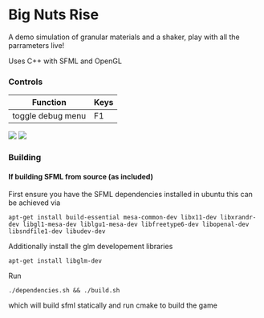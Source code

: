 # Big Nuts Rise

A demo simulation of granular materials and a shaker, play with all the parrameters live!

Uses C++ with SFML and OpenGL

### Controls

| Function     | Keys |
| ----------- | ----------- |
| toggle debug menu      | F1      |

![](https://github.com/Jerboa-app/BigNutsRise/blob/main/resources/demo1.gif)
![](https://github.com/Jerboa-app/BigNutsRise/blob/main/resources/demo3.gif)

### Building

#### If building SFML from source (as included)

First ensure you have the SFML dependencies installed in ubuntu this can be achieved via

```console
apt-get install build-essential mesa-common-dev libx11-dev libxrandr-dev libgl1-mesa-dev liblgu1-mesa-dev libfreetype6-dev libopenal-dev libsndfile1-dev libudev-dev
```

Additionally install the glm developement libraries

```console
apt-get install libglm-dev
```

Run 

```console
./dependencies.sh && ./build.sh
```

which will build sfml statically and run cmake to build the game
